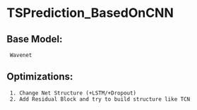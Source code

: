 # TSPrediction_BasedOnCNN
Base Model:
--
     Wavenet
Optimizations:
--
     1. Change Net Structure (+LSTM/+Dropout) 
     2. Add Residual Block and try to build structure like TCN
